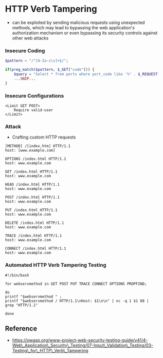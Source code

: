 # HTTP Verb Tampering

* &#x20;can be exploited by sending malicious requests using unexpected methods, which may lead to bypassing the web application's authorization mechanism or even bypassing its security controls against other web attacks

### Insecure Coding

```php
$pattern = "/^[A-Za-z\s]+$/";

if(preg_match($pattern, $_GET["code"])) {
    $query = "Select * from ports where port_code like '%" . $_REQUEST["code"] . "%'";
    ...SNIP...
}
```

### Insecure Configurations

```
<Limit GET POST>
    Require valid-user
</Limit>
```

### Attack

* Crafting custom HTTP requests

```
[METHOD] /[index.htm] HTTP/1.1
host: [www.example.com]
```

```
OPTIONS /index.html HTTP/1.1
host: www.example.com
```

```
GET /index.html HTTP/1.1
host: www.example.com
```

```
HEAD /index.html HTTP/1.1
host: www.example.com
```

```
POST /index.html HTTP/1.1
host: www.example.com
```

```
PUT /index.html HTTP/1.1
host: www.example.com
```

```
DELETE /index.html HTTP/1.1
host: www.example.com
```

```
TRACE /index.html HTTP/1.1
host: www.example.com
```

```
CONNECT /index.html HTTP/1.1
host: www.example.com
```

### Automated HTTP Verb Tampering Testing

```
#!/bin/bash

for webservmethod in GET POST PUT TRACE CONNECT OPTIONS PROPFIND;

do
printf "$webservmethod " ;
printf "$webservmethod / HTTP/1.1\nHost: $1\n\n" | nc -q 1 $1 80 | grep "HTTP/1.1"

done
```

## Reference

* https://owasp.org/www-project-web-security-testing-guide/v41/4-Web\_Application\_Security\_Testing/07-Input\_Validation\_Testing/03-Testing\_for\_HTTP\_Verb\_Tampering
